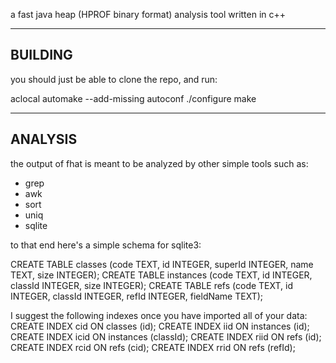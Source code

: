 a fast java heap (HPROF binary format) analysis tool written in c++

--------
BUILDING
--------

you should just be able to clone the repo, and run:

aclocal
automake --add-missing
autoconf
./configure
make

--------
ANALYSIS
--------

the output of fhat is meant to be analyzed by other simple tools such as:
 * grep
 * awk
 * sort
 * uniq
 * sqlite

to that end here's a simple schema for sqlite3:

CREATE TABLE classes (code TEXT, id INTEGER, superId INTEGER, name TEXT, size INTEGER);
CREATE TABLE instances (code TEXT, id INTEGER, classId INTEGER, size INTEGER);
CREATE TABLE refs (code TEXT, id INTEGER, classId INTEGER, refId INTEGER, fieldName TEXT);

I suggest the following indexes once you have imported all of your data:
CREATE INDEX cid ON classes (id);
CREATE INDEX iid ON instances (id);
CREATE INDEX icid ON instances (classId);
CREATE INDEX riid ON refs (id);
CREATE INDEX rcid ON refs (cid);
CREATE INDEX rrid ON refs (refId);

